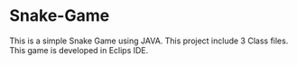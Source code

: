 # Snake-Game
This is a simple Snake Game using JAVA.
This project include 3 Class files. 
This game is developed in Eclips IDE.
